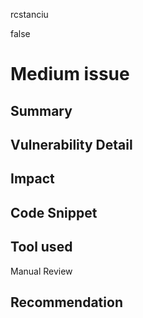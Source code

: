 rcstanciu

false

# Medium issue

## Summary

## Vulnerability Detail

## Impact

## Code Snippet

## Tool used

Manual Review

## Recommendation
